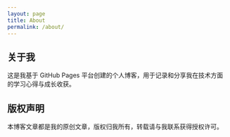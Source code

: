```yaml
---
layout: page
title: About
permalink: /about/
---
```


## 关于我

这是我基于 GitHub Pages 平台创建的个人博客，用于记录和分享我在技术方面的学习心得与成长收获。


## 版权声明

本博客文章都是我的原创文章，版权归我所有，转载请与我联系获得授权许可。

